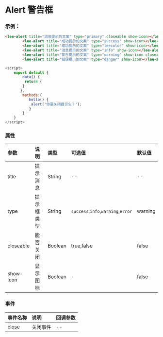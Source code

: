 # Alert 警告框
### 示例：
<div class="leeblock">
    <div class="leesource">
        <lee-alert title="消息提示的文案" type="primary" closeable show-icon></lee-alert>
        <lee-alert title="成功提示的文案" type="success" show-icon></lee-alert>
        <lee-alert title="成功提示的文案" type="leecolor" show-icon></lee-alert>
        <lee-alert title="消息提示的文案" type="info" show-icon></lee-alert>
        <lee-alert title="警告提示的文案" type="warning" show-icon closeable @close="hello"></lee-alert>
        <lee-alert title="错误提示的文案" type="danger" show-icon></lee-alert>
    </div>
<lee-code>

```html
<lee-alert title="消息提示的文案" type="primary" closeable show-icon></lee-alert>
        <lee-alert title="成功提示的文案" type="success" show-icon></lee-alert>
        <lee-alert title="成功提示的文案" type="leecolor" show-icon></lee-alert>
        <lee-alert title="消息提示的文案" type="info" show-icon></lee-alert>
        <lee-alert title="警告提示的文案" type="warning" show-icon closeable @close="hello"></lee-alert>
        <lee-alert title="错误提示的文案" type="danger" show-icon></lee-alert>
```
```js
<script>
    export default {
        data() {
         return {
        }
       },
        methods:{
           hello() {
            alert('你要关闭提示么？');
           }
        }
    }
</script>
```
</lee-code>
</div>

### 属性

参数|说明|类型|可选值|默认值
:------|:------|:------|:------|:------
title|提示消息|String|--|--
type|提示框类型|String|`success`,`info`,`warning`,`error`|warning
closeable|能否关闭|Boolean|true,false|false
show-icon|显示图标|Boolean|-|false
### 事件

事件名称|说明|回调参数
:------|:------|:------
close|关闭事件|--

<script>
    export default {
        data() {
         return {
           

        }
       },
        methods:{
           hello() {
            alert('你要关闭提示么？');
           }
        }
    }
</script>